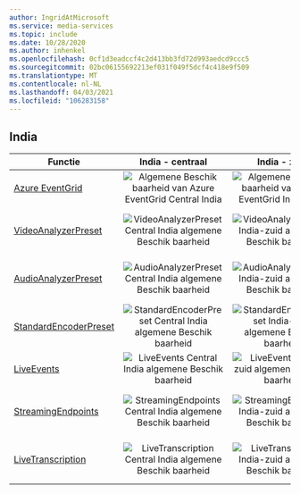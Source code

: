 ```yaml
---
author: IngridAtMicrosoft
ms.service: media-services
ms.topic: include
ms.date: 10/28/2020
ms.author: inhenkel
ms.openlocfilehash: 0cf1d3eadccf4c2d413bb3fd72d993aedcd9ccc5
ms.sourcegitcommit: 02bc06155692213ef031f049f5dcf4c418e9f509
ms.translationtype: MT
ms.contentlocale: nl-NL
ms.lasthandoff: 04/03/2021
ms.locfileid: "106283158"
---
```

<!--Feature availability in region-->
## <a name="india"></a>India

| Functie | India - centraal | India - zuid | India - west |
| --- | :---: | :---: | :---: |
| [Azure EventGrid](../monitoring/reacting-to-media-services-events.md) |![Algemene Beschik baarheid van Azure EventGrid Central India](../media/azure-clouds-regions/ga.svg)  |![Algemene Beschik baarheid van Azure EventGrid India-zuid](../media/azure-clouds-regions/ga.svg) |![Algemene Beschik baarheid voor Azure EventGrid West-India](../media/azure-clouds-regions/ga.svg)  |
| [VideoAnalyzerPreset](../analyze-video-audio-files-concept.md) |![VideoAnalyzerPreset Central India algemene Beschik baarheid](../media/azure-clouds-regions/ga.svg)  | ![VideoAnalyzerPreset India-zuid algemene Beschik baarheid](../media/azure-clouds-regions/ga.svg) |![Algemene Beschik baarheid voor VideoAnalyzerPreset West-India](../media/azure-clouds-regions/ga.svg)  |
| [AudioAnalyzerPreset](../analyze-video-audio-files-concept.md) |![AudioAnalyzerPreset Central India algemene Beschik baarheid](../media/azure-clouds-regions/ga.svg)  | ![AudioAnalyzerPreset India-zuid algemene Beschik baarheid](../media/azure-clouds-regions/ga.svg) |![Algemene Beschik baarheid voor AudioAnalyzerPreset West-India](../media/azure-clouds-regions/ga.svg)  |
| [StandardEncoderPreset](../encode-concept.md) |![StandardEncoderPreset Central India algemene Beschik baarheid](../media/azure-clouds-regions/ga.svg)  | ![StandardEncoderPreset India-zuid algemene Beschik baarheid](../media/azure-clouds-regions/ga.svg) | ![Algemene Beschik baarheid voor StandardEncoderPreset West-India](../media/azure-clouds-regions/ga.svg)  |
| [LiveEvents](../stream-live-streaming-concept.md) |![LiveEvents Central India algemene Beschik baarheid](../media/azure-clouds-regions/ga.svg)  | ![LiveEvents India-zuid algemene Beschik baarheid](../media/azure-clouds-regions/ga.svg) | ![Algemene Beschik baarheid voor LiveEvents West-India](../media/azure-clouds-regions/ga.svg) |
| [StreamingEndpoints](../stream-streaming-endpoint-concept.md) |![StreamingEndpoints Central India algemene Beschik baarheid](../media/azure-clouds-regions/ga.svg) | ![StreamingEndpoints India-zuid algemene Beschik baarheid](../media/azure-clouds-regions/ga.svg) |![Algemene Beschik baarheid voor StreamingEndpoints West-India](../media/azure-clouds-regions/ga.svg) |
| [LiveTranscription](../live-event-live-transcription-how-to.md) |![LiveTranscription Central India algemene Beschik baarheid](../media/azure-clouds-regions/ga.svg) |![LiveTranscription India-zuid algemene Beschik baarheid](../media/azure-clouds-regions/ga.svg) | ![Algemene Beschik baarheid voor LiveTranscription West-India](../media/azure-clouds-regions/ga.svg)  |
